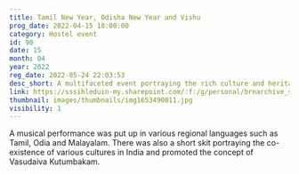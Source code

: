 ```yaml
---
title: Tamil New Year, Odisha New Year and Vishu
prog_date: 2022-04-15 18:00:00
category: Hostel event
id: 90
date: 15
month: 04
year: 2022
reg_date: 2022-05-24 22:03:53
desc_short: A multifaceted event portraying the rich culture and heritage across the states of Tamil Nadu, Orissa and Kerala. This event celebrated the dawn of a new year for the people from these states.
link: https://sssihleduin-my.sharepoint.com/:f:/g/personal/brnarchive_sssihl_edu_in/Eg8HL9qsioBAgKLJhxk1uo4Byo07DL0yGf9mfLMJKANXMQ?e=tTdDfM
thumbnail: images/thumbnails/img1653490011.jpg
visibility: 1
---
```


A musical performance was put up in various regional languages such as Tamil, Odia and Malayalam. There was also a short skit portraying the co-existence of various cultures in India and promoted the concept of Vasudaiva Kutumbakam.